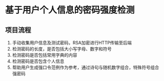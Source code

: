 # 基于用户个人信息的密码强度检测
## 项目流程

 1. 手动收集用户信息及测试密码，RSA加密进行HTTP传输至后端
 2. 检测密码的长度，是否包括大小写字母、数字和符号
 3. 检测密码是否包括常用字典的内容
 4. 检测密码是否包含个人信息
 5. 帮助用户生成强口令范例作为参考，通过诗句与随机数字组合，特殊符号组合强密码
